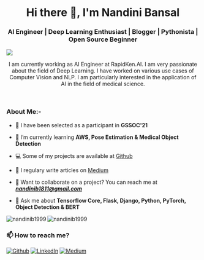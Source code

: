 <h1 align="center">Hi there 👋, I'm Nandini Bansal </h1>
<h3 align="center">AI Engineer | Deep Learning Enthusiast | Blogger | Pythonista | Open Source Beginner </h3>
<p align="left"> <img src="https://komarev.com/ghpvc/?username=nandinib1999&color=blue"/> </p>


<p align="center">I am currently working as AI Engineer at RapidKen.AI. I am very passionate about the field of Deep Learning. I have worked on various use cases of Computer Vision and NLP. I am particularly interested in the application of AI in the field of medical science. </p>
<br>

### About Me:-

- 🔭 I have been selected as a participant in **GSSOC'21**

- 🌱 I’m currently learning **AWS, Pose Estimation & Medical Object Detection**

- 💻 Some of my projects are available at [Github](https://github.com/nandinib1999?tab=repositories)

- 📝 I regulary write articles on [Medium](https://medium.com/@nandinibansal1811)

- :e-mail: Want to collaborate on a project? You can reach me at ***nandinib1811@gmail.com***

- 💬 Ask me about **Tensorflow Core, Flask, Django, Python, PyTorch, Object Detection & BERT**


<img align="left" src="https://github-readme-stats.vercel.app/api/top-langs/?username=nandinib1999&layout=compact&hide=html&theme=radical" alt="nandinib1999" />

<img align="center" src="https://github-readme-stats.vercel.app/api?username=nandinib1999&show_icons=true&theme=radical&count_private=true" alt="nandinib1999" />


### 📫 How to reach me?

<p><a href="https://github.com/nandinib1999" target="_blank"><img alt="Github" src="https://img.shields.io/badge/GitHub-%2312100E.svg?&style=for-the-badge&logo=Github&logoColor=white" /></a> <a href="https://www.linkedin.com/in/nandini-b-b4baaa178/" target="_blank"><img alt="LinkedIn" src="https://img.shields.io/badge/linkedin-%230077B5.svg?&style=for-the-badge&logo=linkedin&logoColor=white" /></a> <a href="https://medium.com/@nandinibansal1811" target="_blank"><img alt="Medium" src="https://img.shields.io/badge/medium-%2312100E.svg?&style=for-the-badge&logo=medium&logoColor=white" /></a>
</p>
<br>
